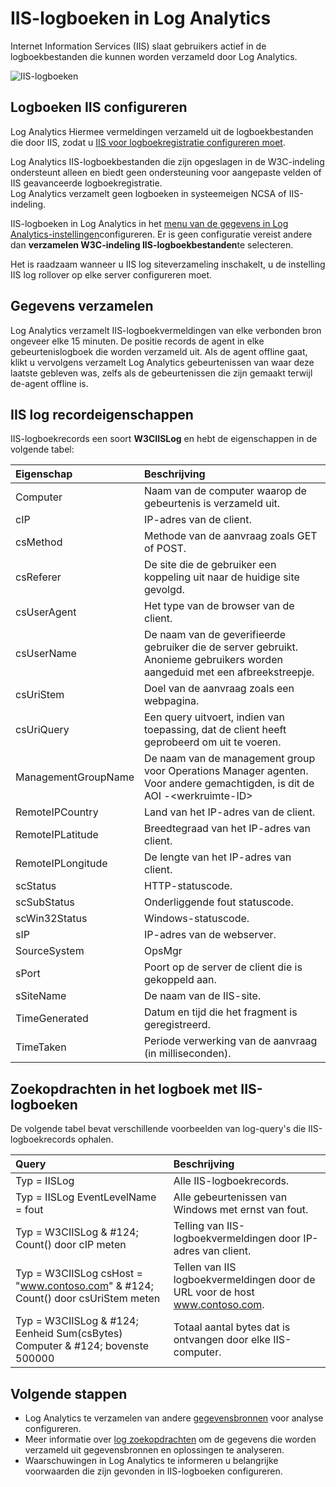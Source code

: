 <properties
   pageTitle="IIS-logboeken in Log Analytics | Microsoft Azure"
   description="Internet Information Services (IIS) slaat gebruikers actief in de logboekbestanden die kunnen worden verzameld door Log Analytics.  In dit artikel wordt beschreven hoe verzameling IIS-logboeken en details van de records die ze in de bibliotheek OMS maken configureren."
   services="log-analytics"
   documentationCenter=""
   authors="bwren"
   manager="jwhit"
   editor="tysonn" />
<tags
   ms.service="log-analytics"
   ms.devlang="na"
   ms.topic="article"
   ms.tgt_pltfrm="na"
   ms.workload="infrastructure-services"
   ms.date="10/18/2016"
   ms.author="bwren" />

# <a name="iis-logs-in-log-analytics"></a>IIS-logboeken in Log Analytics
Internet Information Services (IIS) slaat gebruikers actief in de logboekbestanden die kunnen worden verzameld door Log Analytics.  

![IIS-logboeken](media/log-analytics-data-sources-iis-logs/overview.png)

## <a name="configuring-iis-logs"></a>Logboeken IIS configureren
Log Analytics Hiermee vermeldingen verzameld uit de logboekbestanden die door IIS, zodat u [IIS voor logboekregistratie configureren moet](https://technet.microsoft.com/library/hh831775.aspx).

Log Analytics IIS-logboekbestanden die zijn opgeslagen in de W3C-indeling ondersteunt alleen en biedt geen ondersteuning voor aangepaste velden of IIS geavanceerde logboekregistratie.  
Log Analytics verzamelt geen logboeken in systeemeigen NCSA of IIS-indeling.

IIS-logboeken in Log Analytics in het [menu van de gegevens in Log Analytics-instellingen](log-analytics-data-sources.md#configuring-data-sources)configureren.  Er is geen configuratie vereist andere dan **verzamelen W3C-indeling IIS-logboekbestanden**te selecteren.

Het is raadzaam wanneer u IIS log siteverzameling inschakelt, u de instelling IIS log rollover op elke server configureren moet.


## <a name="data-collection"></a>Gegevens verzamelen

Log Analytics verzamelt IIS-logboekvermeldingen van elke verbonden bron ongeveer elke 15 minuten.  De positie records de agent in elke gebeurtenislogboek die worden verzameld uit.  Als de agent offline gaat, klikt u vervolgens verzamelt Log Analytics gebeurtenissen van waar deze laatste gebleven was, zelfs als de gebeurtenissen die zijn gemaakt terwijl de-agent offline is.


## <a name="iis-log-record-properties"></a>IIS log recordeigenschappen

IIS-logboekrecords een soort **W3CIISLog** en hebt de eigenschappen in de volgende tabel:

| Eigenschap | Beschrijving |
|:--|:--|
| Computer | Naam van de computer waarop de gebeurtenis is verzameld uit. |
| cIP | IP-adres van de client. |
| csMethod | Methode van de aanvraag zoals GET of POST. |
| csReferer | De site die de gebruiker een koppeling uit naar de huidige site gevolgd. |
| csUserAgent | Het type van de browser van de client. |
| csUserName | De naam van de geverifieerde gebruiker die de server gebruikt. Anonieme gebruikers worden aangeduid met een afbreekstreepje. |
| csUriStem | Doel van de aanvraag zoals een webpagina. |
| csUriQuery | Een query uitvoert, indien van toepassing, dat de client heeft geprobeerd om uit te voeren. |
| ManagementGroupName | De naam van de management group voor Operations Manager agenten.  Voor andere gemachtigden, is dit de AOI -\<werkruimte-ID\> |
| RemoteIPCountry | Land van het IP-adres van de client. |
| RemoteIPLatitude | Breedtegraad van het IP-adres van client. |
| RemoteIPLongitude | De lengte van het IP-adres van client. |
| scStatus | HTTP-statuscode. |
| scSubStatus | Onderliggende fout statuscode. |
| scWin32Status | Windows-statuscode. |
| sIP | IP-adres van de webserver. |
| SourceSystem  | OpsMgr |
| sPort | Poort op de server de client die is gekoppeld aan. |
| sSiteName | De naam van de IIS-site. |
| TimeGenerated | Datum en tijd die het fragment is geregistreerd. |
| TimeTaken | Periode verwerking van de aanvraag (in milliseconden). |

## <a name="log-searches-with-iis-logs"></a>Zoekopdrachten in het logboek met IIS-logboeken

De volgende tabel bevat verschillende voorbeelden van log-query's die IIS-logboekrecords ophalen.

| Query | Beschrijving |
|:--|:--|
| Typ = IISLog | Alle IIS-logboekrecords. |
| Typ = IISLog EventLevelName = fout | Alle gebeurtenissen van Windows met ernst van fout. |
| Typ = W3CIISLog & #124; Count() door cIP meten | Telling van IIS-logboekvermeldingen door IP-adres van client. |
| Typ = W3CIISLog csHost = "www.contoso.com" & #124; Count() door csUriStem meten | Tellen van IIS logboekvermeldingen door de URL voor de host www.contoso.com. |
| Typ = W3CIISLog & #124; Eenheid Sum(csBytes) Computer & #124; bovenste 500000| Totaal aantal bytes dat is ontvangen door elke IIS-computer. |

## <a name="next-steps"></a>Volgende stappen

- Log Analytics te verzamelen van andere [gegevensbronnen](log-analytics-data-sources.md) voor analyse configureren.
- Meer informatie over [log zoekopdrachten](log-analytics-log-searches.md) om de gegevens die worden verzameld uit gegevensbronnen en oplossingen te analyseren.
- Waarschuwingen in Log Analytics te informeren u belangrijke voorwaarden die zijn gevonden in IIS-logboeken configureren.
